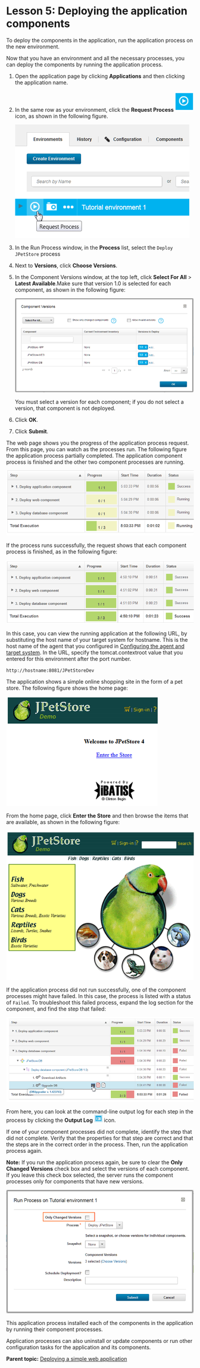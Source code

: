 # Lesson 5: Deploying the application components

To deploy the components in the application, run the application process on the new environment.

Now that you have an environment and all the necessary processes, you can deploy the components by running the application process.

1.  Open the application page by clicking **Applications** and then clicking the application name.
2.  In the same row as your environment, click the **Request Process** ![](../images/request_process.gif) icon, as shown in the following figure.

    ![Clicking Request Process on an environment](../images/webapp_deploy_i.gif)

3.  In the Run Process window, in the **Process** list, select the `Deploy JPetStore` process
4.  Next to **Versions**, click **Choose Versions**.
5.  In the Component Versions window, at the top left, click **Select For All** \> **Latest Available**.Make sure that version 1.0 is selected for each component, as shown in the following figure:

    ![Selecting the most recent version of each component](../images/webapp_deploy_h.gif)

    You must select a version for each component; if you do not select a version, that component is not deployed.

6.  Click **OK**.
7.  Click **Submit**.

The web page shows you the progress of the application process request. From this page, you can watch as the processes run. The following figure the application process partially completed. The application component process is finished and the other two component processes are running.

![The log for the application process request, showing the component processes that are running](../images/webapp_deploy_a.gif)

If the process runs successfully, the request shows that each component process is finished, as in the following figure:

![The log for the application process request, showing that the component processes ran successfully](../images/webapp_deploy_b.gif)

In this case, you can view the running application at the following URL, by substituting the host name of your target system for hostname. This is the host name of the agent that you configured in [Configuring the agent and target system](webapp_configure_agent.md). In the URL, specify the tomcat.contextroot value that you entered for this environment after the port number.

```
http://hostname:8081/JPetStoreDev
```

The application shows a simple online shopping site in the form of a pet store. The following figure shows the home page:

![The home page of the JPetStore application, showing a link to enter the store](../images/webapp_deploy_e.gif)

From the home page, click **Enter the Store** and then browse the items that are available, as shown in the following figure:

![The main menu page of the JPetStore application](../images/webapp_deploy_f.gif)

If the application process did not run successfully, one of the component processes might have failed. In this case, the process is listed with a status of `Failed`. To troubleshoot this failed process, expand the log section for the component, and find the step that failed:

![The log for the application process request, showing a component process that did not complete](../images/webapp_deploy_c.gif)

From here, you can look at the command-line output log for each step in the process by clicking the **Output Log** ![](../images/output_log.gif) icon.

If one of your component processes did not complete, identify the step that did not complete. Verify that the properties for that step are correct and that the steps are in the correct order in the process. Then, run the application process again.

**Note:** If you run the application process again, be sure to clear the **Only Changed Versions** check box and select the versions of each component. If you leave this check box selected, the server runs the component processes only for components that have new versions.

![Clearing the Only Changed Versions check box so all of the components are deployed](../images/webapp_deploy_g.gif)

This application process installed each of the components in the application by running their component processes.

Application processes can also uninstall or update components or run other configuration tasks for the application and its components.

**Parent topic:** [Deploying a simple web application](../../com.ibm.udeploy.tutorial.doc/topics/webapp_abstract.md)

